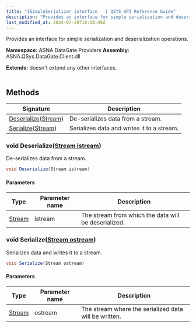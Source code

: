 ```yaml
---
title: "ISimpleSerializer interface   | QSYS API Reference Guide"
description: "Provides an interface for simple serialization and deserialization operations. "
last_modified_at: 2024-07-29T18:18:49Z
---
```


Provides an interface for simple serialization and deserialization operations.

**Namespace:** ASNA.DataGate.Providers
**Assembly:** ASNA.QSys.DataGate.Client.dll

**Extends:** doesn't extend any other interfaces.
<br>
<br>

## Methods

| Signature | Description |
| --- | --- |
| [Deserialize](#void-deserializestream-istream)([Stream](https://learn.microsoft.com/en-us/dotnet/api/system.io.stream?view=net-8.0)) | De-serializes data from a stream.
| [Serialize](#void-serializestream-ostream)([Stream](https://learn.microsoft.com/en-us/dotnet/api/system.io.stream?view=net-8.0)) | Serializes data and writes it to a stream.

### void Deserialize([Stream istream](https://learn.microsoft.com/en-us/dotnet/api/system.io.stream?view=net-8.0))

De-serializes data from a stream.

```cs
void Deserialize(Stream istream)
```

#### Parameters

| Type | Parameter name | Description
| --- | --- | ---
| [Stream](https://learn.microsoft.com/en-us/dotnet/api/system.io.stream?view=net-8.0) | istream | The stream from which the data will be deserialized.

### void Serialize([Stream ostream](https://learn.microsoft.com/en-us/dotnet/api/system.io.stream?view=net-8.0))

Serializes data and writes it to a stream.

```cs
void Serialize(Stream ostream)
```

#### Parameters

| Type | Parameter name | Description
| --- | --- | ---
| [Stream](https://learn.microsoft.com/en-us/dotnet/api/system.io.stream?view=net-8.0) | ostream | The stream where the serialized data will be written.
